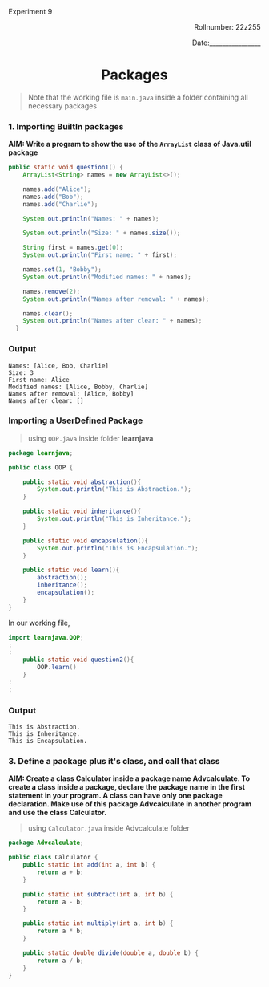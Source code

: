 <p>Experiment 9<p>

<p align = 'right'>Rollnumber: 22z255</p>

<p align = 'right'>Date:________________</p>

<h1 align="center">Packages</h1>

> Note that the working file is `main.java` inside a folder containing all necessary packages

### 1. Importing BuiltIn packages
**AIM: Write a program to show the use of the `ArrayList` class of Java.util package**

```java
public static void question1() {
    ArrayList<String> names = new ArrayList<>();

    names.add("Alice");
    names.add("Bob");
    names.add("Charlie");

    System.out.println("Names: " + names);

    System.out.println("Size: " + names.size());

    String first = names.get(0);
    System.out.println("First name: " + first);

    names.set(1, "Bobby");
    System.out.println("Modified names: " + names);

    names.remove(2);
    System.out.println("Names after removal: " + names);

    names.clear();
    System.out.println("Names after clear: " + names);
  }
```

### Output
```
Names: [Alice, Bob, Charlie]
Size: 3
First name: Alice
Modified names: [Alice, Bobby, Charlie]
Names after removal: [Alice, Bobby]
Names after clear: []
```

### Importing a UserDefined Package
> using `OOP.java` inside folder **learnjava**

```java
package learnjava;

public class OOP {

    public static void abstraction(){
        System.out.println("This is Abstraction.");
    }

    public static void inheritance(){
        System.out.println("This is Inheritance.");
    }

    public static void encapsulation(){
        System.out.println("This is Encapsulation.");
    }

    public static void learn(){
        abstraction();
        inheritance();
        encapsulation();
    }
}
```
In our working file,
```java
import learnjava.OOP;
:
:
    public static void question2(){
        OOP.learn()
    }
:
:
```

### Output
```
This is Abstraction.
This is Inheritance.
This is Encapsulation.
```

### 3. Define a package plus it's class, and call that class
**AIM: Create a class Calculator inside a package name Advcalculate. To create a class inside a package, declare the package name in the first statement in your program. A class can have only one package declaration.
Make use of this package  Advcalculate   in another program and use the class Calculator.**

> using `Calculator.java` inside Advcalculate folder
```java
package Advcalculate;

public class Calculator {
    public static int add(int a, int b) {
        return a + b;
    }

    public static int subtract(int a, int b) {
        return a - b;
    }

    public static int multiply(int a, int b) {
        return a * b;
    }

    public static double divide(double a, double b) {
        return a / b;
    }
}
```